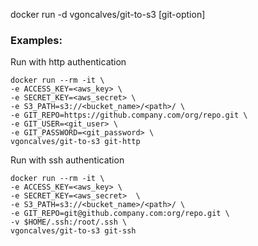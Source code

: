 docker run -d vgoncalves/git-to-s3 [git-option]


### Examples:

Run with http authentication

```
docker run --rm -it \
-e ACCESS_KEY=<aws_key> \
-e SECRET_KEY=<aws_secret> \
-e S3_PATH=s3://<bucket_name>/<path>/ \
-e GIT_REPO=https://github.company.com/org/repo.git \
-e GIT_USER=<git_user> \
-e GIT_PASSWORD=<git_password> \
vgoncalves/git-to-s3 git-http
```

Run with ssh authentication

```
docker run --rm -it \
-e ACCESS_KEY=<aws_key> \
-e SECRET_KEY=<aws_secret>  \
-e S3_PATH=s3://<bucket_name>/<path>/ \
-e GIT_REPO=git@github.company.com:org/repo.git \
-v $HOME/.ssh:/root/.ssh \
vgoncalves/git-to-s3 git-ssh
```
